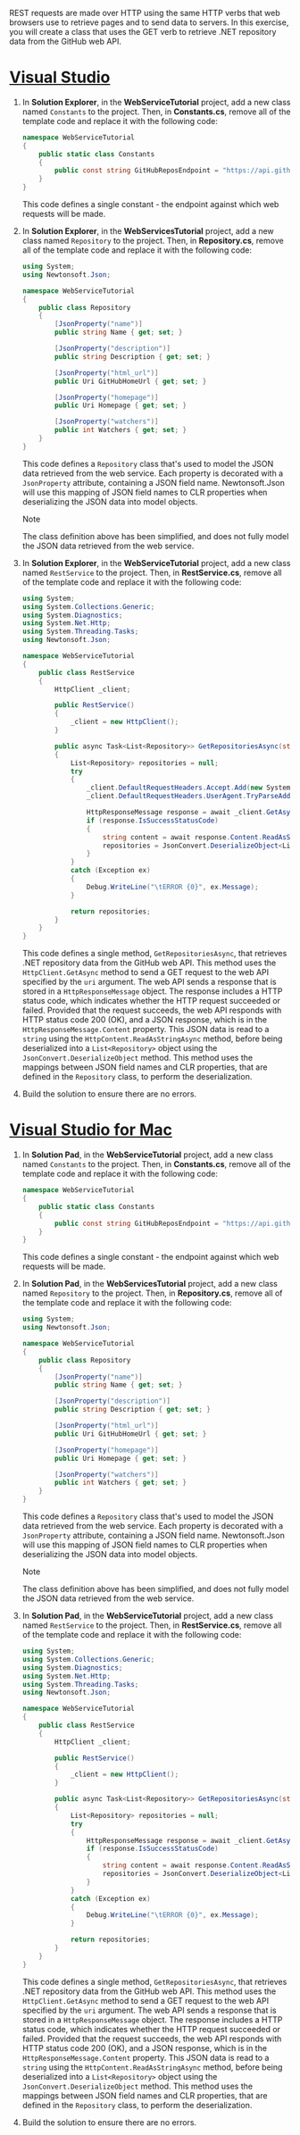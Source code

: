 REST requests are made over HTTP using the same HTTP verbs that web browsers use to retrieve pages and to send data to servers. In this exercise, you will create a class that uses the GET verb to retrieve .NET repository data from the GitHub web API.

# [Visual Studio](#tab/vswin)

1. In **Solution Explorer**, in the **WebServiceTutorial** project, add a new class named `Constants` to the project. Then, in **Constants.cs**, remove all of the template code and replace it with the following code:

    ```csharp
    namespace WebServiceTutorial
    {
        public static class Constants
        {
            public const string GitHubReposEndpoint = "https://api.github.com/orgs/dotnet/repos";
        }
    }
    ```

    This code defines a single constant - the endpoint against which web requests will be made.

1. In **Solution Explorer**, in the **WebServicesTutorial** project, add a new class named `Repository` to the project. Then, in **Repository.cs**, remove all of the template code and replace it with the following code:

    ```csharp
    using System;
    using Newtonsoft.Json;

    namespace WebServiceTutorial
    {
        public class Repository
        {
            [JsonProperty("name")]
            public string Name { get; set; }

            [JsonProperty("description")]
            public string Description { get; set; }

            [JsonProperty("html_url")]
            public Uri GitHubHomeUrl { get; set; }

            [JsonProperty("homepage")]
            public Uri Homepage { get; set; }

            [JsonProperty("watchers")]
            public int Watchers { get; set; }
        }
    }
    ```

    This code defines a `Repository` class that's used to model the JSON data retrieved from the web service. Each property is decorated with a `JsonProperty` attribute, containing a JSON field name. Newtonsoft.Json will use this mapping of JSON field names to CLR properties when deserializing the JSON data into model objects.

    > [!NOTE]
    > The class definition above has been simplified, and does not fully model the JSON data retrieved from the web service.

1. In **Solution Explorer**, in the **WebServiceTutorial** project, add a new class named `RestService` to the project. Then, in **RestService.cs**, remove all of the template code and replace it with the following code:

    ```csharp
    using System;
    using System.Collections.Generic;
    using System.Diagnostics;
    using System.Net.Http;
    using System.Threading.Tasks;
    using Newtonsoft.Json;

    namespace WebServiceTutorial
    {
        public class RestService
        {
            HttpClient _client;

            public RestService()
            {
                _client = new HttpClient();
            }

            public async Task<List<Repository>> GetRepositoriesAsync(string uri)
            {
                List<Repository> repositories = null;
                try
                {
                    _client.DefaultRequestHeaders.Accept.Add(new System.Net.Http.Headers.MediaTypeWithQualityHeaderValue("application/json"));
                    _client.DefaultRequestHeaders.UserAgent.TryParseAdd("request");//Set the User Agent to "request"

                    HttpResponseMessage response = await _client.GetAsync(uri);
                    if (response.IsSuccessStatusCode)
                    {
                        string content = await response.Content.ReadAsStringAsync();
                        repositories = JsonConvert.DeserializeObject<List<Repository>>(content);
                    }
                }
                catch (Exception ex)
                {
                    Debug.WriteLine("\tERROR {0}", ex.Message);
                }

                return repositories;
            }
        }
    }
    ```

    This code defines a single method, `GetRepositoriesAsync`, that retrieves .NET repository data from the GitHub web API. This method uses the `HttpClient.GetAsync` method to send a GET request to the web API specified by the `uri` argument. The web API sends a response that is stored in a `HttpResponseMessage` object. The response includes a HTTP status code, which indicates whether the HTTP request succeeded or failed. Provided that the request succeeds, the web API responds with HTTP status code 200 (OK), and a JSON response, which is in the `HttpResponseMessage.Content` property. This JSON data is read to a `string` using the `HttpContent.ReadAsStringAsync` method, before being deserialized into a `List<Repository>` object using the `JsonConvert.DeserializeObject` method. This method uses the mappings between JSON field names and CLR properties, that are defined in the `Repository` class, to perform the deserialization.

1. Build the solution to ensure there are no errors.

# [Visual Studio for Mac](#tab/vsmac)

1. In **Solution Pad**, in the **WebServiceTutorial** project, add a new class named `Constants` to the project. Then, in **Constants.cs**, remove all of the template code and replace it with the following code:

    ```csharp
    namespace WebServiceTutorial
    {
        public static class Constants
        {
            public const string GitHubReposEndpoint = "https://api.github.com/orgs/dotnet/repos";
        }
    }
    ```

    This code defines a single constant - the endpoint against which web requests will be made.

1. In **Solution Pad**, in the **WebServicesTutorial** project, add a new class named `Repository` to the project. Then, in **Repository.cs**, remove all of the template code and replace it with the following code:

    ```csharp
    using System;
    using Newtonsoft.Json;

    namespace WebServiceTutorial
    {
        public class Repository
        {
            [JsonProperty("name")]
            public string Name { get; set; }

            [JsonProperty("description")]
            public string Description { get; set; }

            [JsonProperty("html_url")]
            public Uri GitHubHomeUrl { get; set; }

            [JsonProperty("homepage")]
            public Uri Homepage { get; set; }

            [JsonProperty("watchers")]
            public int Watchers { get; set; }
        }
    }
    ```

    This code defines a `Repository` class that's used to model the JSON data retrieved from the web service. Each property is decorated with a `JsonProperty` attribute, containing a JSON field name. Newtonsoft.Json will use this mapping of JSON field names to CLR properties when deserializing the JSON data into model objects.

    > [!NOTE]
    > The class definition above has been simplified, and does not fully model the JSON data retrieved from the web service.

1. In **Solution Pad**, in the **WebServiceTutorial** project, add a new class named `RestService` to the project. Then, in **RestService.cs**, remove all of the template code and replace it with the following code:

    ```csharp
    using System;
    using System.Collections.Generic;
    using System.Diagnostics;
    using System.Net.Http;
    using System.Threading.Tasks;
    using Newtonsoft.Json;

    namespace WebServiceTutorial
    {
        public class RestService
        {
            HttpClient _client;

            public RestService()
            {
                _client = new HttpClient();
            }

            public async Task<List<Repository>> GetRepositoriesAsync(string uri)
            {
                List<Repository> repositories = null;
                try
                {
                    HttpResponseMessage response = await _client.GetAsync(uri);
                    if (response.IsSuccessStatusCode)
                    {
                        string content = await response.Content.ReadAsStringAsync();
                        repositories = JsonConvert.DeserializeObject<List<Repository>>(content);
                    }
                }
                catch (Exception ex)
                {
                    Debug.WriteLine("\tERROR {0}", ex.Message);
                }

                return repositories;
            }
        }
    }
    ```

    This code defines a single method, `GetRepositoriesAsync`, that retrieves .NET repository data from the GitHub web API. This method uses the `HttpClient.GetAsync` method to send a GET request to the web API specified by the `uri` argument. The web API sends a response that is stored in a `HttpResponseMessage` object. The response includes a HTTP status code, which indicates whether the HTTP request succeeded or failed. Provided that the request succeeds, the web API responds with HTTP status code 200 (OK), and a JSON response, which is in the `HttpResponseMessage.Content` property. This JSON data is read to a `string` using the `HttpContent.ReadAsStringAsync` method, before being deserialized into a `List<Repository>` object using the `JsonConvert.DeserializeObject` method. This method uses the mappings between JSON field names and CLR properties, that are defined in the `Repository` class, to perform the deserialization.

1. Build the solution to ensure there are no errors.
